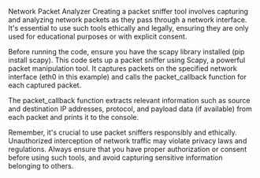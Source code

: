 
Network Packet Analyzer Creating a packet sniffer tool involves capturing and analyzing network packets as they pass through a network interface. It's essential to use such tools ethically and legally, ensuring they are only used for educational purposes or with explicit consent.

Before running the code, ensure you have the scapy library installed (pip install scapy). This code sets up a packet sniffer using Scapy, a powerful packet manipulation tool. It captures packets on the specified network interface (eth0 in this example) and calls the packet_callback function for each captured packet.

The packet_callback function extracts relevant information such as source and destination IP addresses, protocol, and payload data (if available) from each packet and prints it to the console.

Remember, it's crucial to use packet sniffers responsibly and ethically. Unauthorized interception of network traffic may violate privacy laws and regulations. Always ensure that you have proper authorization or consent before using such tools, and avoid capturing sensitive information belonging to others.
